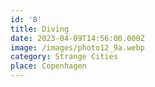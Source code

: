 ```yaml
---
id: '8'
title: Diving
date: 2023-04-09T14:56:00.000Z
image: /images/photo12_9a.webp
category: Strange Cities
place: Copenhagen
---
```

